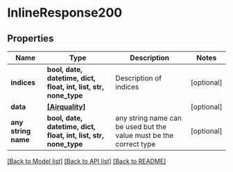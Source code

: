 # InlineResponse200


## Properties
Name | Type | Description | Notes
------------ | ------------- | ------------- | -------------
**indices** | **bool, date, datetime, dict, float, int, list, str, none_type** | Description of indices | [optional] 
**data** | [**[Airquality]**](Airquality.md) |  | [optional] 
**any string name** | **bool, date, datetime, dict, float, int, list, str, none_type** | any string name can be used but the value must be the correct type | [optional]

[[Back to Model list]](../README.md#documentation-for-models) [[Back to API list]](../README.md#documentation-for-api-endpoints) [[Back to README]](../README.md)



